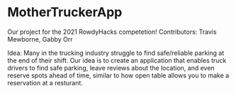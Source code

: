 # MotherTruckerApp
Our project for the 2021 RowdyHacks competetion!
Contributors: Travis Mewborne, Gabby Orr

Idea:
Many in the trucking industry struggle to find safe/reliable parking at the end of their shift. Our idea is to create an application that enables truck drivers to find safe parking, leave reviews about the location, and even reserve spots ahead of time, similar to how open table allows you to make a reservation at a resturant.
